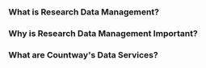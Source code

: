 
### What is Research Data Management?

### Why is Research Data Management Important?

### What are Countway's Data Services?
